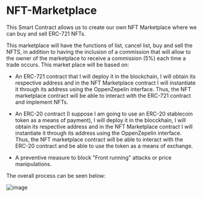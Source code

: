 # NFT-Marketplace
This Smart Contract allows us to create our own NFT Marketplace where we can buy and sell ERC-721 NFTs.

This marketplace will have the functions of list, cancel list, buy and sell the NFTS, in addition to having the inclusion of a commission that will allow to the owner of the marketplace to receive a commission (5%) each time a trade occurs. This market place will be based on:

-	An ERC-721 contract that I will deploy it in the blockchain, I will obtain its respective address and in the NFT Marketplace contract I will instantiate it through its address using the OppenZepelin interface. Thus, the NFT marketplace contract will be able to interact with the ERC-721 contract and implement NFTs.

-	An ERC-20 contract (I suppose I am going to use an ERC-20 stablecoin token as a means of payment), I will deploy it in the blocckhain, I will obtain its respective address and in the NFT Marketplace contract I will instantiate it through its address using the OppenZepelin interface. Thus, the NFT marketplace contract will be able to interact with the ERC-20 contract and be able to use the token as a means of exchange. 

-	A preventive measure to block "Front running" attacks or price manipulations.

The overall process can be seen below:

![image](https://user-images.githubusercontent.com/126001574/226315875-a488483a-150a-4eae-85e3-5a33bf02f381.png)

